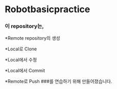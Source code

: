 # Robotbasicpractice

### 이 repository는,
*Remote repository의 생성

*Local로 Clone

*Local에서 수정

*Local에서 Commit

*Remote로 Push
###를 연습하기 위해 만들어졌습니다.


